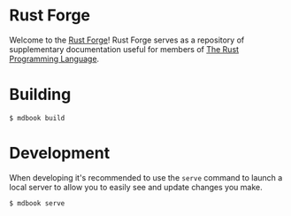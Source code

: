 # Rust Forge

Welcome to the [Rust Forge]! Rust Forge serves as a repository of supplementary
documentation useful for members of [The Rust Programming Language].

# Building
```
$ mdbook build
```

# Development
When developing it's recommended to use the `serve` command to launch a local
server to allow you to easily see and update changes you make.
```
$ mdbook serve
```

[The Rust Programming Language]: https://rust-lang.org
[Rust Forge]: https://forge.rust-lang.org

